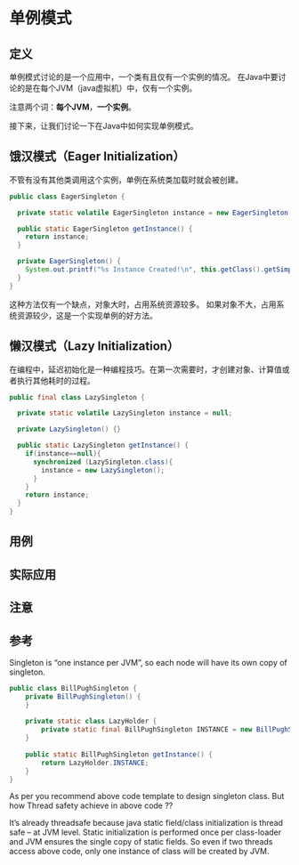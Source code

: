 

# 单例模式

## 定义

单例模式讨论的是一个应用中，一个类有且仅有一个实例的情况。
在Java中要讨论的是在每个JVM（java虚拟机）中，仅有一个实例。

注意两个词：**每个JVM**，**一个实例**。

接下来，让我们讨论一下在Java中如何实现单例模式。

## 饿汉模式（Eager Initialization）

不管有没有其他类调用这个实例，单例在系统类加载时就会被创建。

```java
public class EagerSingleton {

  private static volatile EagerSingleton instance = new EagerSingleton();

  public static EagerSingleton getInstance() {
    return instance;
  }

  private EagerSingleton() {
    System.out.printf("%s Instance Created!\n", this.getClass().getSimpleName());
  }
}
```

这种方法仅有一个缺点，对象大时，占用系统资源较多。
如果对象不大，占用系统资源较少，这是一个实现单例的好方法。

## 懒汉模式（Lazy Initialization）

在编程中，延迟初始化是一种编程技巧。在第一次需要时，才创建对象、计算值或者执行其他耗时的过程。

```java
public final class LazySingleton {

  private static volatile LazySingleton instance = null;

  private LazySingleton() {}

  public static LazySingleton getInstance() {
    if(instance==null){
      synchronized (LazySingleton.class){
        instance = new LazySingleton();
      }
    }
    return instance;
  }
}
```

## 用例

## 实际应用

## 注意

## 参考

Singleton is “one instance per JVM”, so each node will have its own copy of singleton.


```java
public class BillPughSingleton {
    private BillPughSingleton() {
    }
  
    private static class LazyHolder {
        private static final BillPughSingleton INSTANCE = new BillPughSingleton();
    }
  
    public static BillPughSingleton getInstance() {
        return LazyHolder.INSTANCE;
    }
}
```

As per you recommend above code template to design singleton class.
But how Thread safety achieve in above code ??

It’s already threadsafe because java static field/class 
initialization is thread safe – at JVM level. 
Static initialization is performed once per class-loader and JVM 
ensures the single copy of static fields. So even if two threads access above code, 
only one instance of class will be created by JVM.

